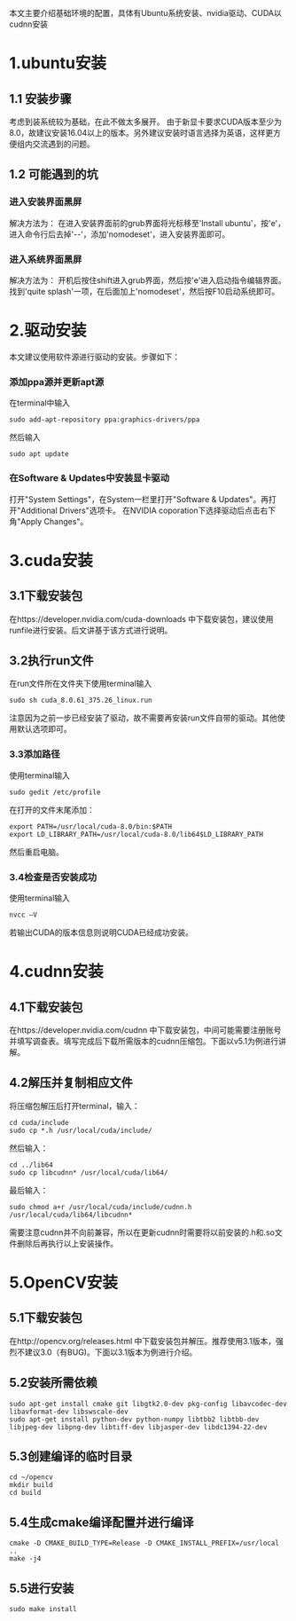 本文主要介绍基础环境的配置，具体有Ubuntu系统安装、nvidia驱动、CUDA以cudnn安装

# 1.ubuntu安装
## 1.1 安装步骤
考虑到装系统较为基础，在此不做太多展开。
由于新显卡要求CUDA版本至少为8.0，故建议安装16.04以上的版本。另外建议安装时语言选择为英语，这样更方便组内交流遇到的问题。
## 1.2 可能遇到的坑
### 进入安装界面黑屏
解决方法为：
在进入安装界面前的grub界面将光标移至'Install ubuntu'，按'e'，
进入命令行后去掉'--'，添加'nomodeset'，进入安装界面即可。
### 进入系统界面黑屏
解决方法为：
开机后按住shift进入grub界面，然后按'e'进入启动指令编辑界面。找到'quite splash'一项，在后面加上'nomodeset'，然后按F10启动系统即可。


# 2.驱动安装
本文建议使用软件源进行驱动的安装。步骤如下：
### 添加ppa源并更新apt源
在terminal中输入
```
sudo add-apt-repository ppa:graphics-drivers/ppa
```
然后输入
```
sudo apt update
```
### 在Software & Updates中安装显卡驱动
打开"System Settings"，在System一栏里打开"Software & Updates"。再打开"Additional Drivers"选项卡。
在NVIDIA coporation下选择驱动后点击右下角"Apply Changes"。

# 3.cuda安装
## 3.1下载安装包
在https://developer.nvidia.com/cuda-downloads 中下载安装包，建议使用runfile进行安装。后文讲基于该方式进行说明。
## 3.2执行run文件
在run文件所在文件夹下使用terminal输入
```
sudo sh cuda_8.0.61_375.26_linux.run
```
注意因为之前一步已经安装了驱动，故不需要再安装run文件自带的驱动。其他使用默认选项即可。
### 3.3添加路径
使用terminal输入
```
sudo gedit /etc/profile
```
在打开的文件末尾添加：
```
export PATH=/usr/local/cuda-8.0/bin:$PATH
export LD_LIBRARY_PATH=/usr/local/cuda-8.0/lib64$LD_LIBRARY_PATH
```
然后重启电脑。
### 3.4检查是否安装成功
使用terminal输入
```
nvcc –V
```
若输出CUDA的版本信息则说明CUDA已经成功安装。

# 4.cudnn安装
## 4.1下载安装包
在https://developer.nvidia.com/cudnn 中下载安装包，中间可能需要注册账号并填写调查表。填写完成后下载所需版本的cudnn压缩包。下面以v5.1为例进行讲解。
## 4.2解压并复制相应文件
将压缩包解压后打开terminal，输入：
```
cd cuda/include
sudo cp *.h /usr/local/cuda/include/
```
然后输入：
```
cd ../lib64
sudo cp libcudnn* /usr/local/cuda/lib64/
```
最后输入：
```
sudo chmod a+r /usr/local/cuda/include/cudnn.h /usr/local/cuda/lib64/libcudnn*
```

需要注意cudnn并不向前兼容，所以在更新cudnn时需要将以前安装的.h和.so文件删除后再执行以上安装操作。


# 5.OpenCV安装
## 5.1下载安装包
在http://opencv.org/releases.html 中下载安装包并解压。推荐使用3.1版本，强烈不建议3.0（有BUG)。下面以3.1版本为例进行介绍。
## 5.2安装所需依赖
```
sudo apt-get install cmake git libgtk2.0-dev pkg-config libavcodec-dev libavformat-dev libswscale-dev
sudo apt-get install python-dev python-numpy libtbb2 libtbb-dev libjpeg-dev libpng-dev libtiff-dev libjasper-dev libdc1394-22-dev
```
## 5.3创建编译的临时目录
```
cd ~/opencv
mkdir build
cd build
```
## 5.4生成cmake编译配置并进行编译
```
cmake -D CMAKE_BUILD_TYPE=Release -D CMAKE_INSTALL_PREFIX=/usr/local ..
make -j4  
```
## 5.5进行安装
```
sudo make install
```
